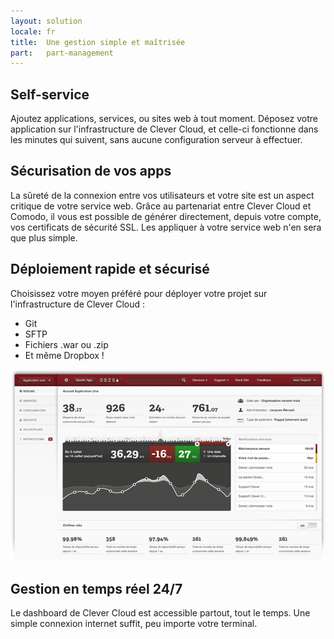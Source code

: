 ```yaml
---
layout: solution
locale: fr
title:  Une gestion simple et maîtrisée
part:   part-management
---
```

<div id="part-self-service">
   <div class="container">
      <h2>Self-service</h2>
      <div class="row">
         <div class="span4">
            <p>
               Ajoutez applications, services, ou sites web à tout moment. Déposez votre application sur l'infrastructure de Clever Cloud, et celle-ci fonctionne dans les minutes qui suivent, sans aucune configuration serveur à effectuer. 
            </p>
         </div>
      </div>
   </div>
</div>
<div id="part-optimum-security">
   <div class="container">
      <h2>Sécurisation de vos apps</h2>
      <div class="row">
         <div class="span4">
            <p>
               La sûreté de la connexion entre vos utilisateurs et votre site est un aspect critique de votre service web. Grâce au partenariat entre Clever Cloud et Comodo, il vous est possible de générer directement, depuis votre compte, vos certificats de sécurité SSL. Les appliquer à votre service web n'en sera que plus simple.
            </p>
         </div>
      </div>
   </div>
</div>
<div id="part-easy-use">
   <div class="container">
      <h2>Déploiement rapide et sécurisé</h2>
      <div class="row">
         <div class="span4">
            <p>
               Choisissez votre moyen préféré pour déployer votre projet sur l'infrastructure de Clever Cloud&nbsp;:
            </p>
			<ul>
				<li>Git</li>
				<li>SFTP</li>
				<li>Fichiers .war ou .zip</li>
				<li>Et même Dropbox&nbsp;!</li>
			</ul>
         </div>
      </div>
   </div>
</div>
<div id="part-real-time">
   <div class="container">
      <div class="row">
         <div class="span7"><img id="illus-dashboard" src="/img/solution/screen.png" alt="dashboard" /></div>
         <div class="span5">
            <h2>Gestion en temps réel 24/7</h2>
            <p>
               Le dashboard de Clever Cloud est accessible partout, tout le temps. Une
               simple connexion internet suffit, peu importe votre terminal.
            </p>
         </div>
      </div>
   </div>
</div>
